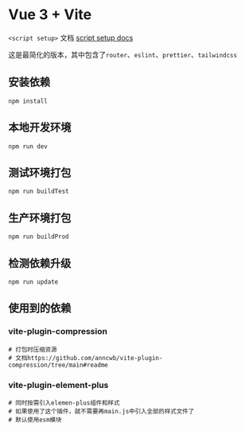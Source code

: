 # Vue 3 + Vite

`<script setup>` 文档 [script setup docs](https://v3.cn.vuejs.org/api/sfc-script-setup.html) 

这是最简化的版本，其中包含了`router`、`eslint`、`prettier`、`tailwindcss`

## 安装依赖

```shell
npm install
```

## 本地开发环境

```shell
npm run dev
```

## 测试环境打包

```shell
npm run buildTest
```

## 生产环境打包

```shell
npm run buildProd
```

## 检测依赖升级

```shell
npm run update
```

## 使用到的依赖

### vite-plugin-compression

```shell
# 打包时压缩资源
# 文档https://github.com/anncwb/vite-plugin-compression/tree/main#readme
```

### vite-plugin-element-plus

```shell
# 同时按需引入elemen-plus组件和样式
# 如果使用了这个插件，就不需要再main.js中引入全部的样式文件了
# 默认使用esm模块
```

